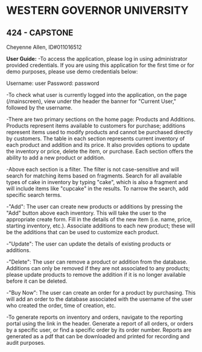 # WESTERN GOVERNOR UNIVERSITY 
## 424 - CAPSTONE

Cheyenne Allen, ID#011016512

**User Guide:**
-To access the application, please log in using administrator provided credentials. If you are using this application for the first time or for demo purposes, please use demo credentials below:

Username: user
Password: password

-To check what user is currently logged into the application, on the page (/mainscreen), view under the header the banner for "Current User," followed by the username.

-There are two primary sections on the home page: Products and Additions. Products represent items available to customers for purchase; additions represent items used to modify products and cannot be purchased directly by customers. The table in each section represents current inventory of each product and addition and its price. It also provides options to update the inventory or price, delete the item, or purchase. Each section offers the ability to add a new product or addition.

-Above each section is a filter. The filter is not case-sensitive and will search for matching items based on fragments. Search for all available types of cake in inventory by typing "cake", which is also a fragment and will include items like "cupcake" in the results. To narrow the search, add specific search terms.

-"Add": The user can create new products or additions by pressing the "Add" button above each inventory. This will take the user to the appropriate create form. Fill in the details of the new item (i.e. name, price, starting inventory, etc.). Associate additions to each new product; these will be the additions that can be used to customize each product.

-"Update": The user can update the details of existing products or additions.

-"Delete": The user can remove a product or addition from the database. Additions can only be removed if they are not associated to any products; please update products to remove the addition if it is no longer available before it can be deleted.

-"Buy Now": The user can create an order for a product by purchasing. This will add an order to the database associated with the username of the user who created the order, time of creation, etc.

-To generate reports on inventory and orders, navigate to the reporting portal using the link in the header. Generate a report of all orders, or orders by a specific user, or find a specific order by its order number. Reports are generated as a pdf that can be downloaded and printed for recording and audit purposes.